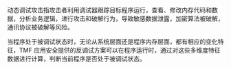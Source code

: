 动态调试攻击指攻击者利用调试器跟踪目标程序运行，查看、修改内存代码和数据，分析业务逻辑，进行攻击和破解行为，导致敏感数据泄露，加密算法被破解，通讯协议被破解等风险。

当程序处于被调试状态时，无论从系统层面还是程序内存层面，都有相应的变化特征，TMF 应用安全提供的反调试方案可以在程序运行时，通过对这些多维度特征数据进行计算，判断当前程序是否处于被调试状态。



